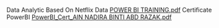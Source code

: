 
Data Analytic Based On Netflix Data
[POWER BI TRAINING.pdf](https://github.com/user-attachments/files/21207891/POWER.BI.TRAINING.pdf)
Certificate PowerBI
[PowerBI_Cert_AIN NADIRA BINTI ABD RAZAK.pdf](https://github.com/user-attachments/files/21209326/PowerBI_Cert_AIN.NADIRA.BINTI.ABD.RAZAK.pdf)
